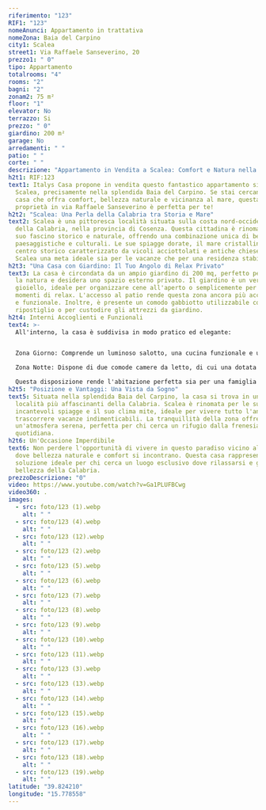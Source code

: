 ```yaml
---
riferimento: "123"
RIF1: "123"
nomeAnunci: Appartamento in trattativa
nomeZona: Baia del Carpino
city1: Scalea
street1: Via Raffaele Sanseverino, 20
prezzo1: " 0"
tipo: Appartamento
totalrooms: "4"
rooms: "2"
bagni: "2"
zonam2: 75 m²
floor: "1"
elevator: No
terrazzo: Si
prezzo: " 0"
giardino: 200 m²
garage: No
arredamenti: " "
patio: " "
corte: " "
descrizione: "Appartamento in Vendita a Scalea: Comfort e Natura nella Baia del Carpino"
h2t1: RIF:123
text1: Italys Casa propone in vendita questo fantastico appartamento situato a
  Scalea, precisamente nella splendida Baia del Carpino. Se stai cercando una
  casa che offra comfort, bellezza naturale e vicinanza al mare, questa
  proprietà in via Raffaele Sanseverino è perfetta per te!
h2t2: "Scalea: Una Perla della Calabria tra Storia e Mare"
text2: Scalea è una pittoresca località situata sulla costa nord-occidentale
  della Calabria, nella provincia di Cosenza. Questa cittadina è rinomata per il
  suo fascino storico e naturale, offrendo una combinazione unica di bellezze
  paesaggistiche e culturali. Le sue spiagge dorate, il mare cristallino e il
  centro storico caratterizzato da vicoli acciottolati e antiche chiese, rendono
  Scalea una meta ideale sia per le vacanze che per una residenza stabile.
h2t3: "Una Casa con Giardino: Il Tuo Angolo di Relax Privato"
text3: La casa è circondata da un ampio giardino di 200 mq, perfetto per chi ama
  la natura e desidera uno spazio esterno privato. Il giardino è un vero
  gioiello, ideale per organizzare cene all'aperto o semplicemente per godersi
  momenti di relax. L'accesso al patio rende questa zona ancora più accogliente
  e funzionale. Inoltre, è presente un comodo gabbiotto utilizzabile come
  ripostiglio o per custodire gli attrezzi da giardino.
h2t4: Interni Accoglienti e Funzionali
text4: >-
  All'interno, la casa è suddivisa in modo pratico ed elegante:


  Zona Giorno: Comprende un luminoso salotto, una cucina funzionale e un bagno moderno.

  Zona Notte: Dispone di due comode camere da letto, di cui una dotata di bagno privato, garantendo comfort e privacy.

  Questa disposizione rende l'abitazione perfetta sia per una famiglia che per chi desidera una casa vacanze con spazi ben organizzati.
h2t5: "Posizione e Vantaggi: Una Vista da Sogno"
text5: Situata nella splendida Baia del Carpino, la casa si trova in una delle
  località più affascinanti della Calabria. Scalea è rinomata per le sue
  incantevoli spiagge e il suo clima mite, ideale per vivere tutto l'anno o per
  trascorrere vacanze indimenticabili. La tranquillità della zona offre
  un'atmosfera serena, perfetta per chi cerca un rifugio dalla frenesia
  quotidiana.
h2t6: Un'Occasione Imperdibile
text6: Non perdere l'opportunità di vivere in questo paradiso vicino al mare,
  dove bellezza naturale e comfort si incontrano. Questa casa rappresenta la
  soluzione ideale per chi cerca un luogo esclusivo dove rilassarsi e godersi la
  bellezza della Calabria.
prezzoDescrizione: "0"
video: https://www.youtube.com/watch?v=Ga1PLUFBCwg
video360: .
images:
  - src: foto/123 (1).webp
    alt: " "
  - src: foto/123 (4).webp
    alt: " "
  - src: foto/123 (12).webp
    alt: " "
  - src: foto/123 (2).webp
    alt: " "
  - src: foto/123 (5).webp
    alt: " "
  - src: foto/123 (6).webp
    alt: " "
  - src: foto/123 (7).webp
    alt: " "
  - src: foto/123 (8).webp
    alt: " "
  - src: foto/123 (9).webp
    alt: " "
  - src: foto/123 (10).webp
    alt: " "
  - src: foto/123 (11).webp
    alt: " "
  - src: foto/123 (3).webp
    alt: " "
  - src: foto/123 (13).webp
    alt: " "
  - src: foto/123 (14).webp
    alt: " "
  - src: foto/123 (15).webp
    alt: " "
  - src: foto/123 (16).webp
    alt: " "
  - src: foto/123 (17).webp
    alt: " "
  - src: foto/123 (18).webp
    alt: " "
  - src: foto/123 (19).webp
    alt: " "
latitude: "39.824210"
longitude: "15.778558"
---
```

